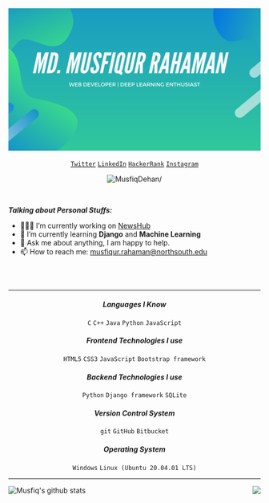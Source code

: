 <img align="" alt="GIF" src="Deepnote Cover - 1.png" height="" width=""/>

<p align="center">
  <code><a href=https://twitter.com/MusfiqDehan target="blank">Twitter</a></code>
  <code><a href=https://linkedin.com/in/MusfiqDehan target="blank">LinkedIn</a></code>
  <code><a href=https://hackerrank.com/MusfiqDehan target="blank">HackerRank</a></code>
  <code><a href=https://instagram.com/musfiqdehan target="blank">Instagram</a></code>
</p>


<p align="center"> <img src=https://komarev.com/ghpvc/?username=MusfiqDehan alt=MusfiqDehan/> </p>

<br/>

<!-- Hi, I'm ***Md. Musfiqur Rahaman***, a Developer 🚀 from Bangladesh, currently, I'm doing my BSc in CSE at ***North South University***. Besides my study I am learning Web Development and gaining skill to apply in real world problems. -->

***Talking about Personal Stuffs:***

- 👨🏽‍💻 I’m currently working on [NewsHub](https://github.com/MusfiqDehan/newshub)
- 🌱 I’m currently learning **Django** and **Machine Learning** 
- 💬 Ask me about anything, I am happy to help.
- 📫 How to reach me: musfiqur.rahaman@northsouth.edu
<br>
<br>
<hr>

<h4 align="center"><i>Languages I Know</i></h4>  
<p align="center">
  <code>C</code>
  <code>C++</code>
  <code>Java</code>
  <code>Python</code>
  <code>JavaScript</code>
</p>

<h4 align="center"><i>Frontend Technologies I use</i></h4>  
<p align="center">
  <code>HTML5</code>
  <code>CSS3</code>
  <code>JavaScript</code>
  <code>Bootstrap framework</code>
</p>

<h4 align="center"><i>Backend Technologies I use</i></h4>  
<p align="center">
  <code>Python</code>
  <code>Django framework</code>
  <code>SQLite</code>
</p>

<h4 align="center"><i>Version Control System</i></h4>  
<p align="center">
  <code>git</code>
  <code>GitHub</code>
  <code>Bitbucket</code>
</p>

<h4 align="center"><i>Operating System</i></h4>  
<p align="center">
  <code>Windows</code>
  <code>Linux (Ubuntu 20.04.01 LTS)</code>
</p>

<hr>

<img align="left" src="https://github-readme-stats.vercel.app/api?username=MusfiqDehan&show_icons=true&include_all_commits=true&theme=radical" alt="Musfiq's github stats" />
<img align="right" src="https://github-readme-stats.vercel.app/api/top-langs/?username=MusfiqDehan&hide=php,html,css,c &theme=radical" />

